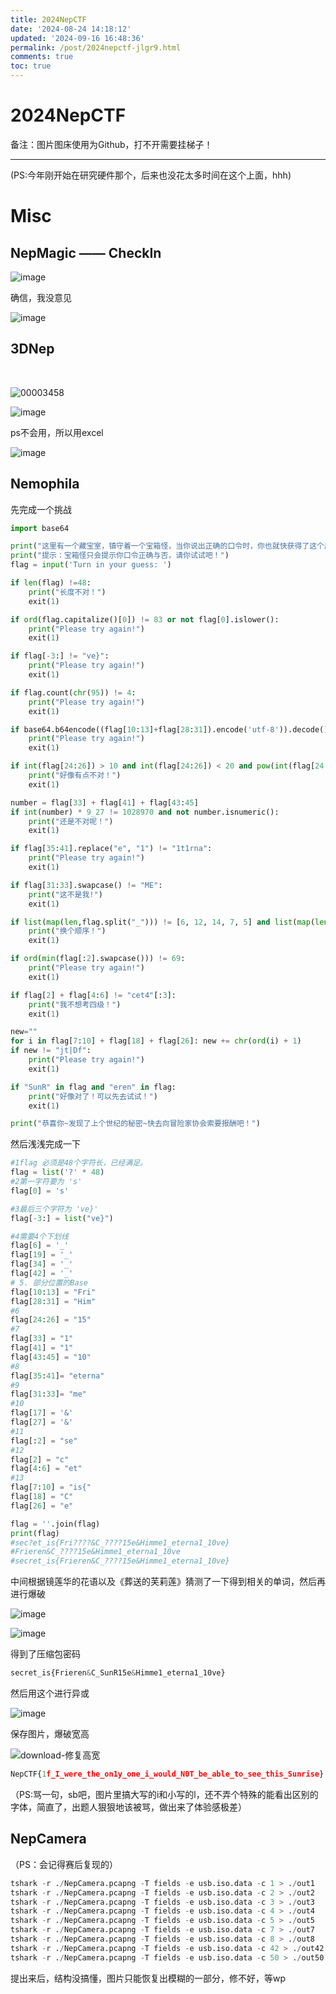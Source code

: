 ```yaml
---
title: 2024NepCTF
date: '2024-08-24 14:18:12'
updated: '2024-09-16 16:48:36'
permalink: /post/2024nepctf-jlgr9.html
comments: true
toc: true
---
```


# 2024NepCTF

备注：图片图床使用为Github，打不开需要挂梯子！

---

(PS:今年刚开始在研究硬件那个，后来也没花太多时间在这个上面，hhh)

# Misc

## NepMagic —— CheckIn

​![image](https://raw.githubusercontent.com/Wh1teJ0ker/PicGo/main/Pic/20240916184532.png)​

确信，我没意见

​![image](https://raw.githubusercontent.com/Wh1teJ0ker/PicGo/main/Pic/20240916184533.png)​

## 3DNep

‍

​![00003458](https://raw.githubusercontent.com/Wh1teJ0ker/PicGo/main/Pic/20240916184535.png)​

​![image](https://raw.githubusercontent.com/Wh1teJ0ker/PicGo/main/Pic/20240916184539.png)​

ps不会用，所以用excel

​![image](https://raw.githubusercontent.com/Wh1teJ0ker/PicGo/main/Pic/20240916184540.png)​

## Nemophila

先完成一个挑战

```python
import base64

print("这里有一个藏宝室，镇守着一个宝箱怪，当你说出正确的口令时，你也就快获得了这个屋子里最至高无上的宝物。")
print("提示：宝箱怪只会提示你口令正确与否，请你试试吧！")
flag = input('Turn in your guess: ')

if len(flag) !=48:
    print("长度不对！")
    exit(1)

if ord(flag.capitalize()[0]) != 83 or not flag[0].islower():
    print("Please try again!")
    exit(1)

if flag[-3:] != "ve}":
    print("Please try again!")
    exit(1)  

if flag.count(chr(95)) != 4:
    print("Please try again!")
    exit(1)

if base64.b64encode((flag[10:13]+flag[28:31]).encode('utf-8')).decode() != 'RnJpSGlt':
    print("Please try again!")
    exit(1)

if int(flag[24:26]) > 10 and int(flag[24:26]) < 20 and pow(int(flag[24:26]),2,5) != 0:
    print("好像有点不对！")
    exit(1)

number = flag[33] + flag[41] + flag[43:45]
if int(number) * 9_27 != 1028970 and not number.isnumeric():
    print("还是不对呢！")
    exit(1)

if flag[35:41].replace("e", "1") != "1t1rna":
    print("Please try again!")
    exit(1)

if flag[31:33].swapcase() != "ME":
    print("这不是我!")
    exit(1)

if list(map(len,flag.split("_"))) != [6, 12, 14, 7, 5] and list(map(len,flag.split("&"))) != [17, 9, 20]:
    print("换个顺序！")
    exit(1)  

if ord(min(flag[:2].swapcase())) != 69:
    print("Please try again!")
    exit(1)  

if flag[2] + flag[4:6] != "cet4"[:3]:
    print("我不想考四级！")
    exit(1)

new=""
for i in flag[7:10] + flag[18] + flag[26]: new += chr(ord(i) + 1)
if new != "jt|Df":
    print("Please try again!")
    exit(1)  

if "SunR" in flag and "eren" in flag:
    print("好像对了！可以先去试试！")
    exit(1)

print("恭喜你~发现了上个世纪的秘密~快去向冒险家协会索要报酬吧！")
```

然后浅浅完成一下

```python
#1flag 必须是48个字符长，已经满足。
flag = list('?' * 48)
#2第一字符要为 's'
flag[0] = 's'

#3最后三个字符为 've}'
flag[-3:] = list("ve}")

#4需要4个下划线
flag[6] = '_'
flag[19] = '_'
flag[34] = '_'
flag[42] = '_'
# 5. 部分位置的Base
flag[10:13] = "Fri"
flag[28:31] = "Him"
#6
flag[24:26] = "15"
#7
flag[33] = "1"
flag[41] = "1"
flag[43:45] = "10"
#8
flag[35:41]= "eterna"
#9
flag[31:33]= "me"
#10
flag[17] = '&'
flag[27] = '&'
#11
flag[:2] = "se"
#12
flag[2] = "c"
flag[4:6] = "et"
#13
flag[7:10] = "is{"
flag[18] = "C"
flag[26] = "e"

flag = ''.join(flag)
print(flag)
#sec?et_is{Fri????&C_????15e&Himme1_eterna1_10ve}
#Frieren&C_????15e&Himme1_eterna1_10ve
#secret_is{Frieren&C_????15e&Himme1_eterna1_10ve}
```

中间根据镜莲华的花语以及《葬送的芙莉莲》猜测了一下得到相关的单词，然后再进行爆破

​![image](https://raw.githubusercontent.com/Wh1teJ0ker/PicGo/main/Pic/20240916184541.png)​

​![image](https://raw.githubusercontent.com/Wh1teJ0ker/PicGo/main/Pic/20240916184542.png)​

得到了压缩包密码

```python
secret_is{Frieren&C_SunR15e&Himme1_eterna1_10ve}
```

然后用这个进行异或

​![image](https://raw.githubusercontent.com/Wh1teJ0ker/PicGo/main/Pic/20240916184544.png)​

保存图片，爆破宽高

​![download-修复高宽](https://raw.githubusercontent.com/Wh1teJ0ker/PicGo/main/Pic/20240916164852.png)​

```python
NepCTF{1f_I_were_the_on1y_one_i_would_N0T_be_able_to_see_this_Sunrise}
```

（PS:骂一句，sb吧，图片里搞大写的i和小写的l，还不弄个特殊的能看出区别的字体，简直了，出题人狠狠地该被骂，做出来了体验感极差）

## NepCamera

（PS：会记得赛后复现的）

```python
tshark -r ./NepCamera.pcapng -T fields -e usb.iso.data -c 1 > ./out1
tshark -r ./NepCamera.pcapng -T fields -e usb.iso.data -c 2 > ./out2
tshark -r ./NepCamera.pcapng -T fields -e usb.iso.data -c 3 > ./out3
tshark -r ./NepCamera.pcapng -T fields -e usb.iso.data -c 4 > ./out4
tshark -r ./NepCamera.pcapng -T fields -e usb.iso.data -c 5 > ./out5
tshark -r ./NepCamera.pcapng -T fields -e usb.iso.data -c 7 > ./out7
tshark -r ./NepCamera.pcapng -T fields -e usb.iso.data -c 8 > ./out8
tshark -r ./NepCamera.pcapng -T fields -e usb.iso.data -c 42 > ./out42
tshark -r ./NepCamera.pcapng -T fields -e usb.iso.data -c 50 > ./out50
```

提出来后，结构没搞懂，图片只能恢复出模糊的一部分，修不好，等wp
